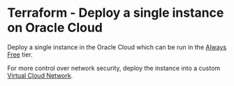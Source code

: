 # Terraform - Deploy a single instance on Oracle Cloud

Deploy a single instance in the Oracle Cloud which can be run in the [Always Free](https://www.oracle.com/cloud/free/#always-free) tier.

For more control over network security, deploy the instance into a custom [Virtual Cloud Network](https://github.com/k3karthic/terraform__oci-vcn).
